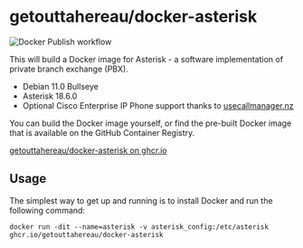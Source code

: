 # getouttahereau/docker-asterisk

![Docker Publish workflow](https://github.com/getouttahereau/docker-asterisk/actions/workflows/docker-publish.yml/badge.svg)

This will build a Docker image for Asterisk - a software implementation of private branch exchange (PBX).

* Debian 11.0 Bullseye
* Asterisk 18.6.0
* Optional Cisco Enterprise IP Phone support thanks to [usecallmanager.nz](https://usecallmanager.nz/)

You can build the Docker image yourself, or find the pre-built Docker image that is available on the GitHub Container Registry.

[getouttahereau/docker-asterisk on ghcr.io](https://ghcr.io/getouttahereau/docker-asterisk)

## Usage

The simplest way to get up and running is to install Docker and run the following command:

    docker run -dit --name=asterisk -v asterisk_config:/etc/asterisk ghcr.io/getouttahereau/docker-asterisk